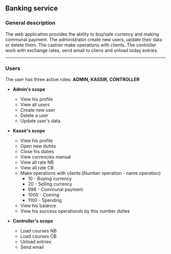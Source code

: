 ## Banking service

### General description
   The web application provides the ability to buy/sale currency and making communal payment.
      The administrator create new users, update their data or delete them.
      The cashier make operations with clients.
      The controller work with exchange rates, send email to cliens and unload today entries.
  
____
### Users

 The user has three active roles: **ADMIN, KASSIR, CONTROLLER**
 
  * **Admin's scope**  
  
	* View his profile
	* View all users
	* Create new user
	* Delete a user
	* Update user's data
		
  * **Kassir's scope**  
    
	* View his profile
	* Open new duties
	* Close his duties
	* View currencies manual
	* View all rate NB
	* View all rate CB
    * Make operations with clients:(Number operation - name operation)
       * 10 - Buying currency
       * 20 - Selling currency
       * 998 - Communal payment
       * 1000 - Coming
       * 1100 - Spending 
	* View his balance
	* View his success operationds by this number duties
    
  * **Controller's scope**  
    
	* Load courses NB
	* Load courses CB
	* Unload entries
	* Send email



